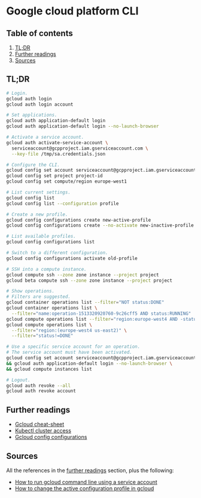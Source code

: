 # Google cloud platform CLI

## Table of contents <!-- omit in toc -->

1. [TL;DR](#tldr)
1. [Further readings](#further-readings)
1. [Sources](#sources)

## TL;DR

```sh
# Login.
gcloud auth login
gcloud auth login account

# Set applications.
gcloud auth application-default login
gcloud auth application-default login --no-launch-browser

# Activate a service account.
gcloud auth activate-service-account \
  serviceaccount@gcpproject.iam.gserviceaccount.com \
  --key-file /tmp/sa.credentials.json

# Configure the CLI.
gcloud config set account serviceaccount@gcpproject.iam.gserviceaccount.com
gcloud config set project project-id
gcloud config set compute/region europe-west1

# List current settings.
gcloud config list
gcloud config list --configuration profile

# Create a new profile.
gcloud config configurations create new-active-profile
gcloud config configurations create --no-activate new-inactive-profile

# List available profiles.
gcloud config configurations list

# Switch to a different configuration.
gcloud config configurations activate old-profile

# SSH into a compute instance.
gcloud compute ssh --zone zone instance --project project
gcloud beta compute ssh --zone zone instance --project project

# Show operations.
# Filters are suggested.
gcloud container operations list --filter="NOT status:DONE"
gcloud container operations list \
  --filter="name:operation-1513320920760-9c26cff5 AND status:RUNNING"
gcloud compute operations list --filter="region:europe-west4 AND -status:DONE"
gcloud compute operations list \
  --filter="region:(europe-west4 us-east2)" \
  --filter="status!=DONE"

# Use a specific service account for an operation.
# The service account must have been activated.
gcloud config set account serviceaccount@gcpproject.iam.gserviceaccount.com \
&& gcloud auth application-default login --no-launch-browser \
&& gcloud compute instances list

# Logout.
gcloud auth revoke --all
gcloud auth revoke account
```

## Further readings

- [Gcloud cheat-sheet]
- [Kubectl cluster access]
- [Gcloud config configurations]

## Sources

All the references in the [further readings] section, plus the following:

- [How to run gcloud command line using a service account]
- [How to change the active configuration profile in gcloud]

<!--
  References
  -->

<!-- Upstream -->
[gcloud cheat-sheet]: https://cloud.google.com/sdk/gcloud/reference/cheat-sheet
[gcloud config configurations]: https://cloud.google.com/sdk/gcloud/reference/config/configurations
[kubectl cluster access]: https://cloud.google.com/kubernetes-engine/docs/how-to/cluster-access-for-kubectl

<!-- In-article sections -->
[further readings]: #further-readings

<!-- Others -->
[how to change the active configuration profile in gcloud]: https://stackoverflow.com/questions/35744901/how-to-change-the-active-configuration-profile-in-gcloud#35750001
[how to run gcloud command line using a service account]: https://pnatraj.medium.com/how-to-run-gcloud-command-line-using-a-service-account-f39043d515b9
